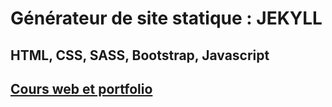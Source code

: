 # Générateur de site statique : JEKYLL 

  ## HTML, CSS, SASS, Bootstrap, Javascript

## [Cours web et portfolio](https://ricou12.github.io/JEKYLL-SASS-CDN/)

